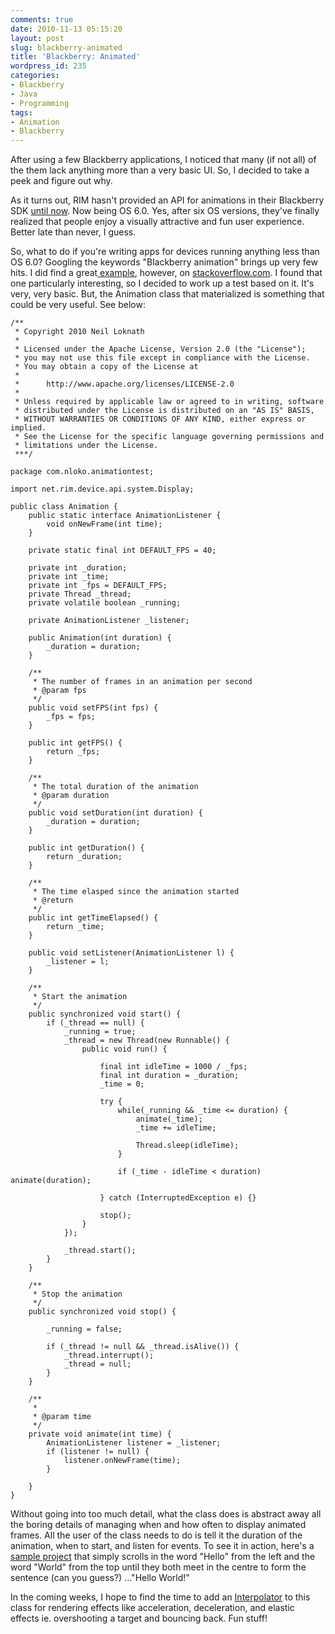 ```yaml
---
comments: true
date: 2010-11-13 05:15:20
layout: post
slug: blackberry-animated
title: 'Blackberry: Animated'
wordpress_id: 235
categories:
- Blackberry
- Java
- Programming
tags:
- Animation
- Blackberry
---
```


After using a few Blackberry applications, I noticed that many (if not all) of the them lack anything more than a very basic UI. So, I decided to take a peek and figure out why.

As it turns out, RIM hasn't provided an API for animations in their Blackberry SDK [until now](http://docs.blackberry.com/en/developers/deliverables/17966/Graphics_and_animation_overview_1240891_11.jsp). Now being OS 6.0. Yes, after six OS versions, they've finally realized that people enjoy a visually attractive and fun user experience. Better late than never, I guess.

So, what to do if you're writing apps for devices running anything less than OS 6.0? Googling the keywords "Blackberry animation" brings up very few hits. I did find a great[ example](http://stackoverflow.com/questions/1497073/blackberry-fields-layout-animation), however, on [stackoverflow.com](http://stackoverflow.com). I found that one particularly interesting, so I decided to work up a test based on it. It's very, very basic. But, the Animation class that materialized is something that could be very useful. See below:

```    
/**
 * Copyright 2010 Neil Loknath
 *
 * Licensed under the Apache License, Version 2.0 (the "License");
 * you may not use this file except in compliance with the License.
 * You may obtain a copy of the License at
 *
 *      http://www.apache.org/licenses/LICENSE-2.0
 *
 * Unless required by applicable law or agreed to in writing, software
 * distributed under the License is distributed on an "AS IS" BASIS,
 * WITHOUT WARRANTIES OR CONDITIONS OF ANY KIND, either express or implied.
 * See the License for the specific language governing permissions and
 * limitations under the License.
 ***/

package com.nloko.animationtest;

import net.rim.device.api.system.Display;

public class Animation {
	public static interface AnimationListener {
		void onNewFrame(int time);
	}

	private static final int DEFAULT_FPS = 40;

	private int _duration;
	private int _time;
	private int _fps = DEFAULT_FPS;
	private Thread _thread;
	private volatile boolean _running;

	private AnimationListener _listener;

	public Animation(int duration) {
		_duration = duration;
	}

	/**
	 * The number of frames in an animation per second
	 * @param fps
	 */
	public void setFPS(int fps) {
		_fps = fps;
	}

	public int getFPS() {
		return _fps;
	}

	/**
	 * The total duration of the animation
	 * @param duration
	 */
	public void setDuration(int duration) {
		_duration = duration;
	}

	public int getDuration() {
		return _duration;
	}

	/**
	 * The time elasped since the animation started
	 * @return
	 */
	public int getTimeElapsed() {
		return _time;
	}

	public void setListener(AnimationListener l) {
		_listener = l;
	}

	/**
	 * Start the animation
	 */
	public synchronized void start() {
		if (_thread == null) {
			_running = true;
			_thread = new Thread(new Runnable() {
				public void run() {

					final int idleTime = 1000 / _fps;
					final int duration = _duration;
					_time = 0;

					try {
						while(_running && _time <= duration) {
							animate(_time);
							_time += idleTime;

							Thread.sleep(idleTime);
						}

						if (_time - idleTime < duration) animate(duration);

					} catch (InterruptedException e) {}

					stop();
				}
			});

			_thread.start();
		}
	}

	/**
	 * Stop the animation
	 */
	public synchronized void stop() {

		_running = false;

		if (_thread != null && _thread.isAlive()) {
			_thread.interrupt();
			_thread = null;
		}
	}

	/**
	 *
	 * @param time
	 */
	private void animate(int time) {
		AnimationListener listener = _listener;
		if (listener != null) {
			listener.onNewFrame(time);
		}

	}
}
```

Without going into too much detail, what the class does is abstract away all the boring details of managing when and how often to display animated frames. All the user of the class needs to do is tell it the duration of the animation, when to start, and listen for events. To see it in action, here's a [sample project](http://dl.dropbox.com/u/6578423/animationtest.zip) that simply scrolls in the word "Hello" from the left and the word "World" from the top until they both meet in the centre to form the sentence (can you guess?) ..."Hello World!"

In the coming weeks, I hope to find the time to add an [Interpolator](http://en.wikipedia.org/wiki/Interpolation) to this class for rendering effects like acceleration, deceleration, and elastic effects ie. overshooting a target and bouncing back. Fun stuff!
